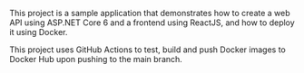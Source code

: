 This project is a sample application that demonstrates how to create a web API using ASP.NET Core 6 and a frontend using ReactJS, and how to deploy it using Docker.

This project uses GitHub Actions to test, build and push Docker images to Docker Hub upon pushing to the main branch.
